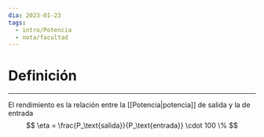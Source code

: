 ```yaml
---
dia: 2023-01-23
tags:
  - intro/Potencia
  - nota/facultad
---
```

# Definición
---
El rendimiento es la relación entre la [[Potencia|potencia]] de salida y la de entrada
$$ \eta = \frac{P_\text{salida}}{P_\text{entrada}} \cdot 100 \% $$

